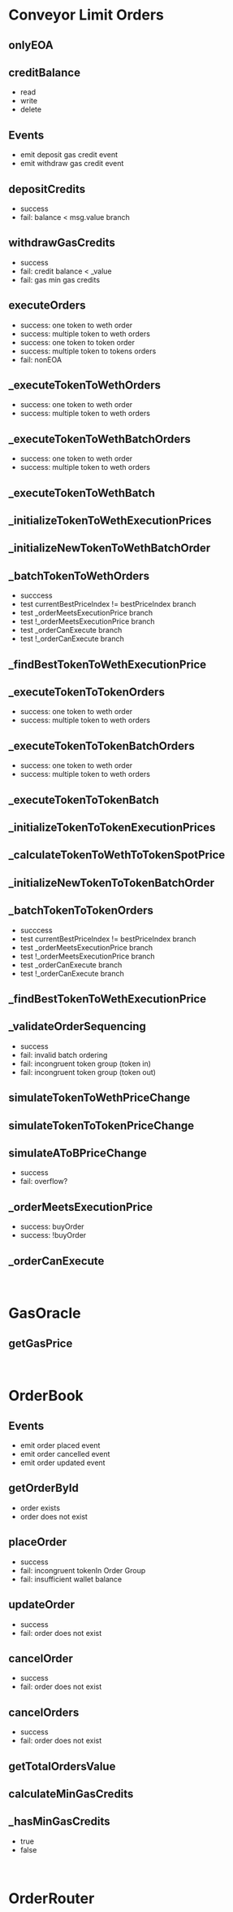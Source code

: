 

# Conveyor Limit Orders

## onlyEOA

## creditBalance
- read
- write
- delete

## Events
- emit deposit gas credit event 
- emit withdraw gas credit event


## depositCredits
- success
- fail: balance < msg.value branch

## withdrawGasCredits
- success
- fail: credit balance < _value
- fail: gas min gas credits

## executeOrders
- success: one token to weth order
- success: multiple token to weth orders
- success: one token to token order
- success: multiple token to tokens orders
- fail: nonEOA

## _executeTokenToWethOrders
- success: one token to weth order
- success: multiple token to weth orders

## _executeTokenToWethBatchOrders
- success: one token to weth order
- success: multiple token to weth orders

## _executeTokenToWethBatch

## _initializeTokenToWethExecutionPrices

## _initializeNewTokenToWethBatchOrder

## _batchTokenToWethOrders
- succcess
- test currentBestPriceIndex != bestPriceIndex branch
- test _orderMeetsExecutionPrice branch
- test !_orderMeetsExecutionPrice branch
- test _orderCanExecute branch
- test !_orderCanExecute branch

## _findBestTokenToWethExecutionPrice



## _executeTokenToTokenOrders
- success: one token to weth order
- success: multiple token to weth orders

## _executeTokenToTokenBatchOrders
- success: one token to weth order
- success: multiple token to weth orders

## _executeTokenToTokenBatch

## _initializeTokenToTokenExecutionPrices

## _calculateTokenToWethToTokenSpotPrice

## _initializeNewTokenToTokenBatchOrder

## _batchTokenToTokenOrders
- succcess
- test currentBestPriceIndex != bestPriceIndex branch
- test _orderMeetsExecutionPrice branch
- test !_orderMeetsExecutionPrice branch
- test _orderCanExecute branch
- test !_orderCanExecute branch

## _findBestTokenToWethExecutionPrice


## _validateOrderSequencing
- success
- fail: invalid batch ordering
- fail: incongruent token group (token in)
- fail: incongruent token group (token out)


## simulateTokenToWethPriceChange

## simulateTokenToTokenPriceChange

## simulateAToBPriceChange
- success
- fail: overflow?

## _orderMeetsExecutionPrice
- success: buyOrder
- success: !buyOrder

## _orderCanExecute

<br>

# GasOracle

## getGasPrice


<br>

# OrderBook


## Events
- emit order placed event
- emit order cancelled event
- emit order updated event

## getOrderById
- order exists
- order does not exist

## placeOrder
- success
- fail: incongruent tokenIn Order Group
- fail: insufficient wallet balance

## updateOrder
- success
- fail: order does not exist

## cancelOrder
- success
- fail: order does not exist

## cancelOrders
- success
- fail: order does not exist

## getTotalOrdersValue

## calculateMinGasCredits

## _hasMinGasCredits
- true
- false

<br>

# OrderRouter

